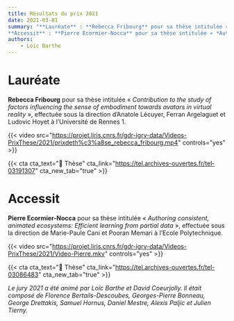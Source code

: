 ```yaml
---
title: Résultats du prix 2021
date: 2021-03-01
summary: "**Lauréate** : **Rebecca Fribourg** pour sa thèse intitulée « *Contribution to the study of factors influencing the sense of embodiment towards avatars in virtual reality* », effectuée sous la direction d’Anatole Lécuyer, Ferran Argelaguet et Ludovic Hoyet à l’Université de Rennes 1. <br>
**Accessit** : **Pierre Ecormier-Nocca** pour sa thèse intitulée « *Authoring consistent, animated ecosystems: Efficient learning from partial data* », effectuée sous la direction de Marie-Paule Cani et Pooran Memari à l’Ecole Polytechnique."
authors: 
    - Loic Barthe
---
```


# Lauréate

**Rebecca Fribourg** pour sa thèse intitulée « *Contribution to the study of factors influencing the sense of embodiment towards avatars in virtual reality* », effectuée sous la direction d’Anatole Lécuyer, Ferran Argelaguet et Ludovic Hoyet à l’Université de Rennes 1.

{{< video src="https://projet.liris.cnrs.fr/gdr-igrv-data/Videos-PrixThese/2021/prixdeth%c3%a8se_rebecca_fribourg.mp4" controls="yes" >}}

{{< cta cta_text="&#x1F4C4; Thèse" cta_link="https://tel.archives-ouvertes.fr/tel-03191307" cta_new_tab="true" >}}

# Accessit

**Pierre Ecormier-Nocca** pour sa thèse intitulée « *Authoring consistent, animated ecosystems: Efficient learning from partial data* », effectuée sous la direction de Marie-Paule Cani et Pooran Memari à l’Ecole Polytechnique.

{{< video src="https://projet.liris.cnrs.fr/gdr-igrv-data/Videos-PrixThese/2021/Video-Pierre.mkv" controls="yes" >}}

{{< cta cta_text="&#x1F4C4; Thèse" cta_link="https://tel.archives-ouvertes.fr/tel-03086483" cta_new_tab="true" >}}

*Le jury 2021 a été animé par Loïc Barthe et David Coeurjolly. Il était composé de Florence Bertails-Descoubes, Georges-Pierre Bonneau, George Drettakis, Samuel Hornus, Daniel Mestre, Alexis Paljic et Julien Tierny.*